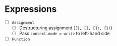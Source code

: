 # Expressions

* [ ] `Assignment`
  * [ ] Destructuring assignment (`{}, [], []!, {}!`)
  * [ ] Pass `context.mode = write` to left-hand side
* [ ] `Function`